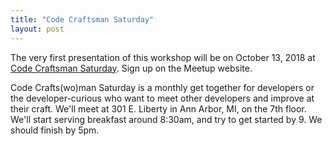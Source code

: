 ```yaml
---
title: "Code Craftsman Saturday"
layout: post
---
```


The very first presentation of this workshop will be on October 13, 2018
at [Code Craftsman
Saturday](https://www.meetup.com/TechLife-Ann-Arbor/events/cszggpyxnbrb/).
Sign up on the Meetup website.

Code Crafts(wo)man Saturday is a monthly get together for developers or
the developer-curious who want to meet other developers and improve at
their craft.  We'll meet at 301 E. Liberty in Ann Arbor, MI, on the 7th
floor.  We'll start serving breakfast around 8:30am, and try to get
started by 9.  We should finish by 5pm.
